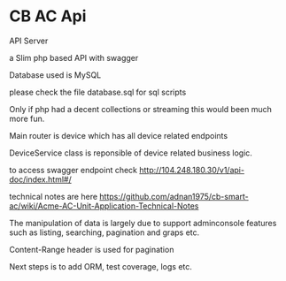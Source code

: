 # CB AC Api 
API Server

a Slim php based API with swagger 

Database used is MySQL 

please check the file database.sql for sql scripts

Only if php had a decent collections or streaming this would been much more fun. 

Main router  is device which has all device related endpoints 

DeviceService class is reponsible of device related business logic. 


to access swagger endpoint check 
http://104.248.180.30/v1/api-doc/index.html#/

technical notes are here https://github.com/adnan1975/cb-smart-ac/wiki/Acme-AC-Unit-Application-Technical-Notes


The manipulation of data is largely due to support adminconsole features such as listing, searching, 
pagination and graps etc. 

Content-Range header is used for pagination


Next steps is to add ORM, test coverage, logs etc. 



